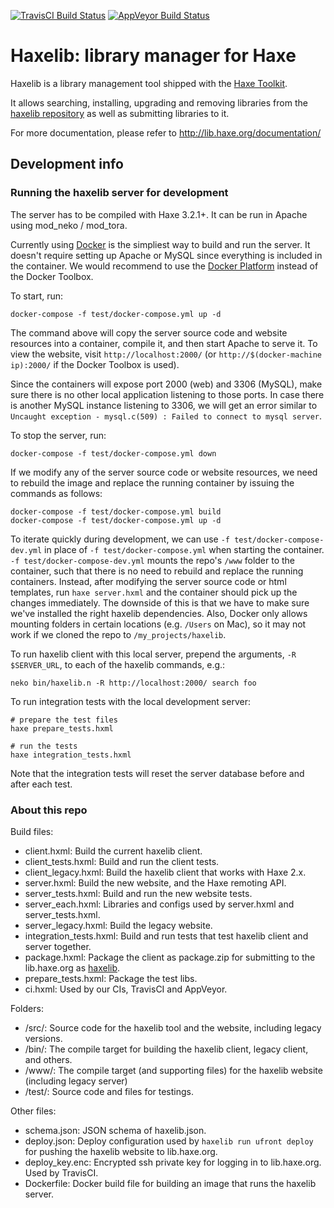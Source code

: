 [![TravisCI Build Status](https://travis-ci.org/HaxeFoundation/haxelib.svg?branch=development)](https://travis-ci.org/HaxeFoundation/haxelib)
[![AppVeyor Build Status](https://ci.appveyor.com/api/projects/status/github/HaxeFoundation/haxelib?branch=development&svg=true)](https://ci.appveyor.com/project/HaxeFoundation/haxelib)

# Haxelib: library manager for Haxe

Haxelib is a library management tool shipped with the [Haxe Toolkit](http://haxe.org/).

It allows searching, installing, upgrading and removing libraries from the [haxelib repository](http://lib.haxe.org/) as well as submitting libraries to it.

For more documentation, please refer to http://lib.haxe.org/documentation/

## Development info

### Running the haxelib server for development

The server has to be compiled with Haxe 3.2.1+. It can be run in Apache using mod_neko / mod_tora.

Currently using [Docker](https://www.docker.com/) is the simpliest way to build and run the server. It doesn't require setting up Apache or MySQL since everything is included in the container. We would recommend to use the [Docker Platform](https://www.docker.com/products/docker) instead of the Docker Toolbox.

To start, run:

```
docker-compose -f test/docker-compose.yml up -d
```

The command above will copy the server source code and website resources into a container, compile it, and then start Apache to serve it.  To view the website, visit `http://localhost:2000/` (or `http://$(docker-machine ip):2000/` if the Docker Toolbox is used).

Since the containers will expose port 2000 (web) and 3306 (MySQL), make sure there is no other local application listening to those ports. In case there is another MySQL instance listening to 3306, we will get an error similar to `Uncaught exception - mysql.c(509) : Failed to connect to mysql server`.

To stop the server, run:
```
docker-compose -f test/docker-compose.yml down
```

If we modify any of the server source code or website resources, we need to rebuild the image and replace the running container by issuing the commands as follows:
```
docker-compose -f test/docker-compose.yml build
docker-compose -f test/docker-compose.yml up -d
```

To iterate quickly during development, we can use `-f test/docker-compose-dev.yml` in place of `-f test/docker-compose.yml` when starting the container. `-f test/docker-compose-dev.yml` mounts the repo's `/www` folder to the container, such that there is no need to rebuild and replace the running containers. Instead, after modifying the server source code or html templates, run `haxe server.hxml` and the container should pick up the changes immediately. The downside of this is that we have to make sure we've installed the right haxelib dependencies. Also, Docker only allows mounting folders in certain locations (e.g. `/Users` on Mac), so it may not work if we cloned the repo to `/my_projects/haxelib`.

To run haxelib client with this local server, prepend the arguments, `-R $SERVER_URL`, to each of the haxelib commands, e.g.:
```
neko bin/haxelib.n -R http://localhost:2000/ search foo
```

To run integration tests with the local development server:
```
# prepare the test files
haxe prepare_tests.hxml

# run the tests
haxe integration_tests.hxml
```
Note that the integration tests will reset the server database before and after each test.

### About this repo

Build files:

* client.hxml: Build the current haxelib client.
* client_tests.hxml: Build and run the client tests.
* client_legacy.hxml: Build the haxelib client that works with Haxe 2.x.
* server.hxml: Build the new website, and the Haxe remoting API.
* server_tests.hxml: Build and run the new website tests.
* server_each.hxml: Libraries and configs used by server.hxml and server_tests.hxml.
* server_legacy.hxml: Build the legacy website.
* integration_tests.hxml: Build and run tests that test haxelib client and server together.
* package.hxml: Package the client as package.zip for submitting to the lib.haxe.org as [haxelib](http://lib.haxe.org/p/haxelib/).
* prepare_tests.hxml: Package the test libs.
* ci.hxml: Used by our CIs, TravisCI and AppVeyor.

Folders:

* /src/: Source code for the haxelib tool and the website, including legacy versions.
* /bin/: The compile target for building the haxelib client, legacy client, and others.
* /www/: The compile target (and supporting files) for the haxelib website (including legacy server)
* /test/: Source code and files for testings.

Other files:

* schema.json: JSON schema of haxelib.json.
* deploy.json: Deploy configuration used by `haxelib run ufront deploy` for pushing the haxelib website to lib.haxe.org.
* deploy_key.enc: Encrypted ssh private key for logging in to lib.haxe.org. Used by TravisCI.
* Dockerfile: Docker build file for building an image that runs the haxelib server.
